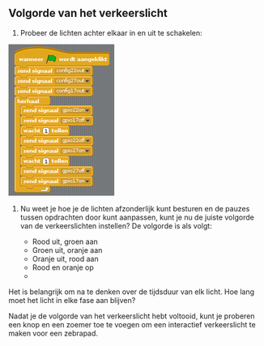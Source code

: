 ## Volgorde van het verkeerslicht

1. Probeer de lichten achter elkaar in en uit te schakelen:

![](images/scratch1-5.png)

1. Nu weet je hoe je de lichten afzonderlijk kunt besturen en de pauzes tussen opdrachten door kunt aanpassen, kunt je nu de juiste volgorde van de verkeerslichten instellen? De volgorde is als volgt:
    
    - Rood uit, groen aan
    - Groen uit, oranje aan
    - Oranje uit, rood aan
    - Rood en oranje op
    - 

Het is belangrijk om na te denken over de tijdsduur van elk licht. Hoe lang moet het licht in elke fase aan blijven?

Nadat je de volgorde van het verkeerslicht hebt voltooid, kunt je proberen een knop en een zoemer toe te voegen om een ​​interactief verkeerslicht te maken voor een zebrapad.